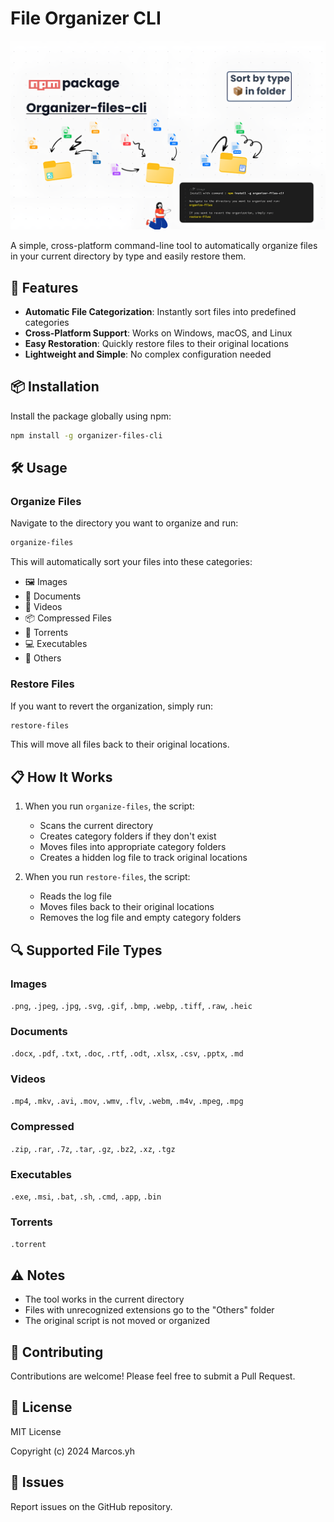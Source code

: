 # File Organizer CLI

![Cover Image](./cover/cover.png)

A simple, cross-platform command-line tool to automatically organize files in your current directory by type and easily restore them.

## 🚀 Features

- **Automatic File Categorization**: Instantly sort files into predefined categories
- **Cross-Platform Support**: Works on Windows, macOS, and Linux
- **Easy Restoration**: Quickly restore files to their original locations
- **Lightweight and Simple**: No complex configuration needed

## 📦 Installation

Install the package globally using npm:

```bash
npm install -g organizer-files-cli
```

## 🛠 Usage

### Organize Files

Navigate to the directory you want to organize and run:

```bash
organize-files
```

This will automatically sort your files into these categories:

- 🖼️ Images
- 📄 Documents
- 🎥 Videos
- 📦 Compressed Files
- 💾 Torrents
- 💻 Executables
- 📁 Others

### Restore Files

If you want to revert the organization, simply run:

```bash
restore-files
```

This will move all files back to their original locations.

## 📋 How It Works

1. When you run `organize-files`, the script:

   - Scans the current directory
   - Creates category folders if they don't exist
   - Moves files into appropriate category folders
   - Creates a hidden log file to track original locations

2. When you run `restore-files`, the script:
   - Reads the log file
   - Moves files back to their original locations
   - Removes the log file and empty category folders

## 🔍 Supported File Types

### Images

`.png`, `.jpeg`, `.jpg`, `.svg`, `.gif`, `.bmp`, `.webp`, `.tiff`, `.raw`, `.heic`

### Documents

`.docx`, `.pdf`, `.txt`, `.doc`, `.rtf`, `.odt`, `.xlsx`, `.csv`, `.pptx`, `.md`

### Videos

`.mp4`, `.mkv`, `.avi`, `.mov`, `.wmv`, `.flv`, `.webm`, `.m4v`, `.mpeg`, `.mpg`

### Compressed

`.zip`, `.rar`, `.7z`, `.tar`, `.gz`, `.bz2`, `.xz`, `.tgz`

### Executables

`.exe`, `.msi`, `.bat`, `.sh`, `.cmd`, `.app`, `.bin`

### Torrents

`.torrent`

## ⚠️ Notes

- The tool works in the current directory
- Files with unrecognized extensions go to the "Others" folder
- The original script is not moved or organized

## 🤝 Contributing

Contributions are welcome! Please feel free to submit a Pull Request.

## 📄 License

MIT License

Copyright (c) 2024 Marcos.yh

## 🐛 Issues

Report issues on the GitHub repository.
